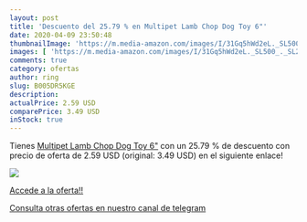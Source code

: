 ```yaml
---
layout: post
title: 'Descuento del 25.79 % en Multipet Lamb Chop Dog Toy 6"'
date: 2020-04-09 23:50:48
thumbnailImage: 'https://m.media-amazon.com/images/I/31Gq5hWd2eL._SL500_._SL200_.jpg'
images: [ 'https://m.media-amazon.com/images/I/31Gq5hWd2eL._SL500_._SL200_.jpg' ]
comments: true
category: ofertas
author: ring
slug: B005DR5KGE
description:
actualPrice: 2.59 USD
comparePrice: 3.49 USD
inStock: true
---
```


Tienes [Multipet Lamb Chop Dog Toy 6"](https://www.amazon.com/dp/B005DR5KGE/?tag=redken08-20) con un 25.79 % de descuento con precio de oferta de 2.59 USD (original: 3.49 USD) en el siguiente enlace!

[![](https://m.media-amazon.com/images/I/31Gq5hWd2eL._SL500_._SL200_.jpg)](https://www.amazon.com/dp/B005DR5KGE/?tag=redken08-20)

[Accede a la oferta!!](https://www.amazon.com/dp/B005DR5KGE/?tag=redken08-20)

[Consulta otras ofertas en nuestro canal de telegram](https://t.me/s/ofertas25)
